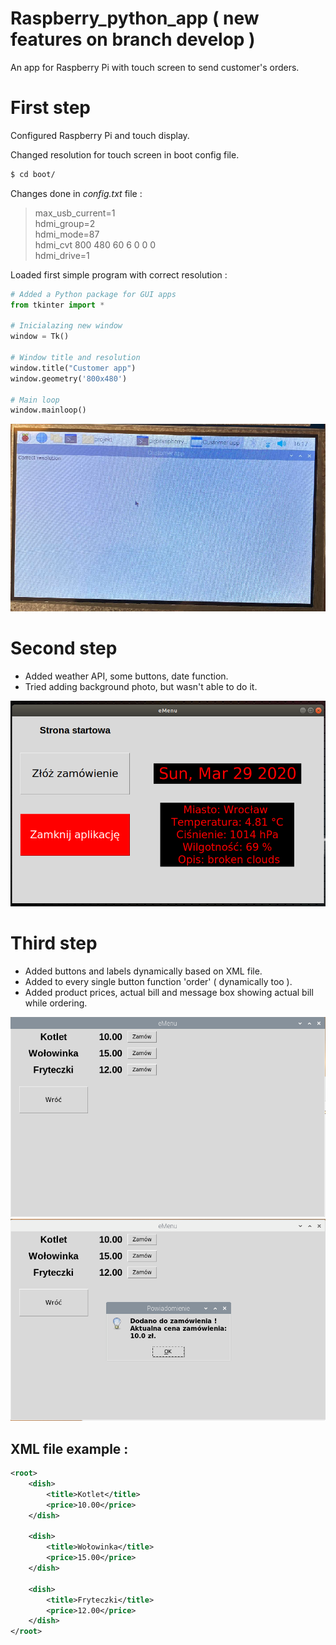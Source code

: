 # Raspberry_python_app  ( new features on branch develop ) 
An app for Raspberry Pi with touch screen to send customer's orders. 

# First step 

Configured Raspberry Pi and touch display.  
  
Changed resolution for touch screen in boot config file.
```sh
$ cd boot/
```

Changes done in _config.txt_ file : 

> max_usb_current=1   
> hdmi_group=2   
> hdmi_mode=87   
> hdmi_cvt 800 480 60 6 0 0 0   
> hdmi_drive=1  

	   	       
Loaded first simple program with correct resolution : 

```python
# Added a Python package for GUI apps    
from tkinter import *  
   
# Inicialazing new window  
window = Tk()  
  
# Window title and resolution   
window.title("Customer app")  
window.geometry('800x480')  
   
# Main loop   
window.mainloop()  
```

![Zdjecie Pi4](photos/pi_photo_new.png)

# Second step

- Added weather API, some buttons, date function.   
- Tried adding background photo, but wasn't able to do it.

![Zdjecie Pi4](photos/app_2.png)

# Third step

- Added buttons and labels dynamically based on XML file.   
- Added to every single button function 'order' ( dynamically too ).   
- Added product prices, actual bill and message box showing actual bill while ordering.

![Zdjecie Pi4](photos/emenu_1.PNG)
![Zdjecie Pi4](photos/emenu_2.PNG)

## XML file example :

```xml
<root>
	<dish>
		<title>Kotlet</title>
		<price>10.00</price>
	</dish>

	<dish>
		<title>Wołowinka</title>
		<price>15.00</price>
	</dish>

	<dish>
		<title>Fryteczki</title>
		<price>12.00</price>
	</dish>
</root>
```
